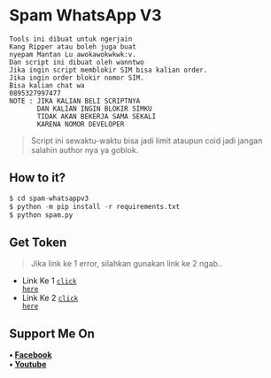 # Spam WhatsApp V3
```
Tools ini dibuat untuk ngerjain
Kang Ripper atau boleh juga buat
nyepam Mantan Lu awokawokwkwk:v.
Dan script ini dibuat oleh wanntwo
Jika ingin script memblokir SIM bisa kalian order.
Jika ingin order blokir nomor SIM.
Bisa kalian chat wa
0895327997477
NOTE : JIKA KALIAN BELI SCRIPTNYA
       DAN KALIAN INGIN BLOKIR SIMKU
       TIDAK AKAN BEKERJA SAMA SEKALI
       KARENA NOMOR DEVELOPER 
```
> Script ini sewaktu-waktu bisa jadi limit ataupun coid jadi jangan salahin author nya ya goblok.
## How to it?
```python
$ cd spam-whatsappv3
$ python -m pip install -r requirements.txt
$ python spam.py
```
## Get Token
> Jika link ke 1 error, silahkan gunakan link ke 2 ngab..
- Link Ke 1 <code><a href="yWOA5Q4NQ6QzVhWX85oTUd1M8juayCm3v5IY8jyNrf60ZSb1W">click here</a></code>
- Link Ke 2 <code><a href="https://s.id/TokenSpamWhatsAppv3-2">click here</a></code>
## Support Me On
<b>• [Facebook](https://m.facebook.com/Wawanjr)</b>
<br>
<b>• [Youtube](https://youtube.com/@wawanjrjr-vt1lw)</b>
</br>
